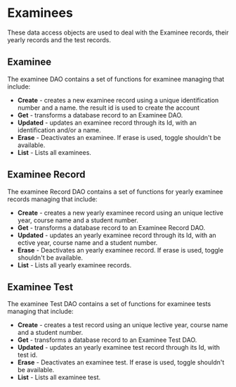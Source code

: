 # Examinees
These data access objects are used to deal with the Examinee records, their yearly records and the test records.

## Examinee
The examinee DAO contains a set of functions for examinee managing that include:
* **Create** - creates a new examinee record using a unique identification number and a name. the result id is used to create the account
* **Get** - transforms a database record to an Examinee DAO.
* **Updated** - updates an examinee record through its Id, with an identification and/or a name.
* **Erase** - Deactivates an examinee. If erase is used, toggle shouldn't be available.
* **List** - Lists all examinees.

## Examinee Record
The examinee Record DAO contains a set of functions for yearly examinee records managing that include:
* **Create** - creates a new yearly examinee record using an unique lective year, course name and a student number.
* **Get** - transforms a database record to an Examinee Record DAO.
* **Updated** - updates an yearly examinee record through its Id, with an ective year, course name and a student number.
* **Erase** - Deactivates an  yearly examinee record. If erase is used, toggle shouldn't be available.
* **List** - Lists all yearly examinee records.

## Examinee Test
The examinee Test DAO contains a set of functions for examinee tests managing that include:
* **Create** - creates a test record using an unique lective year, course name and a student number.
* **Get** - transforms a database record to an Examinee Test DAO.
* **Updated** - updates an yearly examinee test record through its Id, with test id.
* **Erase** - Deactivates an  examinee test. If erase is used, toggle shouldn't be available.
* **List** - Lists all examinee test.
